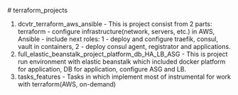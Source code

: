 #   t e r r a f o r m _ p r o j e c t s  
 
1) dcvtr_terraform_aws_ansible - This is project consist from 2 parts: terraform - configure infrastructure(network, servers, etc.) in AWS, Ansible - include next roles: 1 - deploy and configure traefik, consul, vault in containers, 2 - deploy consul agent, registrator and applications.
2) full_elastic_beanstalk_project_platform_db_HA_LB_ASG - This is project run environment with elastic beanstalk which included docker platform for application, DB for application, configure ASG and LB.
3) tasks_features - Tasks in which implement most of instrumental for work with terraform(AWS, on-demand)
